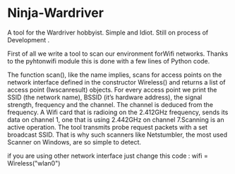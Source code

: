 # Ninja-Wardriver
A tool for the Wardriver hobbyist. Simple and Idiot. Still on process of Development .

First of all we write a tool to scan our environment forWifi networks. Thanks to the
pyhtonwifi module this is done with a few lines of Python code.

The function scan(), like the name implies, scans for access points on the network interface defined in the constructor Wireless() and returns a list of access point (Iwscanresult) objects. For every access point we print the SSID (the network name), BSSID (it’s hardware address), the signal strength, frequency and the channel. The channel is deduced from the frequency. A Wifi card that is radioing on the 2.412GHz frequency, sends its data on channel 1, one that is using
2.442GHz on channel 7.Scanning is an active operation. The tool transmits probe request packets with a set broadcast SSID. That is why such scanners like Netstumbler, the most used Scanner on Windows, are so simple to detect.

if you are using other network interface just change this code :  wifi = Wireless("wlan0")
